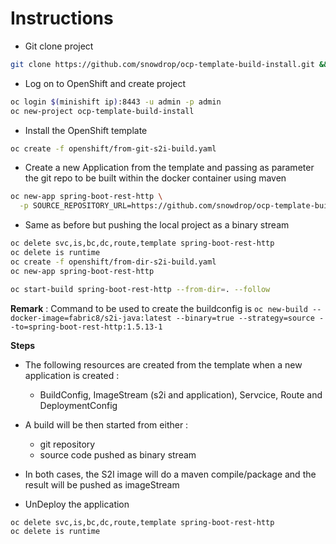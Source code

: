 # Instructions

- Git clone project

```bash
git clone https://github.com/snowdrop/ocp-template-build-install.git && cd ocp-template-build-install
```

- Log on to OpenShift and create project

```bash
oc login $(minishift ip):8443 -u admin -p admin
oc new-project ocp-template-build-install
```

- Install the OpenShift template

```bash
oc create -f openshift/from-git-s2i-build.yaml
```

- Create a new Application from the template and passing as parameter the git repo to be built within the docker container using maven

```bash
oc new-app spring-boot-rest-http \
  -p SOURCE_REPOSITORY_URL=https://github.com/snowdrop/ocp-template-build-install.git
```

- Same as before but pushing the local project as a binary stream

```bash
oc delete svc,is,bc,dc,route,template spring-boot-rest-http
oc delete is runtime
oc create -f openshift/from-dir-s2i-build.yaml
oc new-app spring-boot-rest-http

oc start-build spring-boot-rest-http --from-dir=. --follow
```

**Remark** : Command to be used to create the buildconfig is `oc new-build --docker-image=fabric8/s2i-java:latest --binary=true --strategy=source --to=spring-boot-rest-http:1.5.13-1`

**Steps**

- The following resources are created from the template when a new application is created :
  - BuildConfig, ImageStream (s2i and application), Servcice, Route and DeploymentConfig
- A build will be then started from either :
  - git repository
  - source code pushed as binary stream
- In both cases, the S2I image will do a maven compile/package and the result will be pushed as imageStream

- UnDeploy the application

```bash
oc delete svc,is,bc,dc,route,template spring-boot-rest-http
oc delete is runtime
```